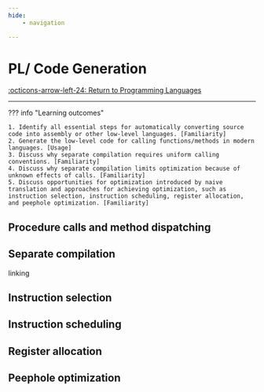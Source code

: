 ```yaml
---
hide:
    - navigation

---
```

# PL/ Code Generation

[:octicons-arrow-left-24: Return to Programming Languages](/Knowledge-Notebook/Programming-Languages/)

---

??? info "Learning outcomes"

    1. Identify all essential steps for automatically converting source code into assembly or other low-level languages. [Familiarity]
    2. Generate the low-level code for calling functions/methods in modern languages. [Usage]
    3. Discuss why separate compilation requires uniform calling conventions. [Familiarity]
    4. Discuss why separate compilation limits optimization because of unknown effects of calls. [Familiarity]
    5. Discuss opportunities for optimization introduced by naive translation and approaches for achieving optimization, such as instruction selection, instruction scheduling, register allocation, and peephole optimization. [Familiarity]

## Procedure calls and method dispatching

## Separate compilation

linking

## Instruction selection

## Instruction scheduling

## Register allocation

## Peephole optimization
